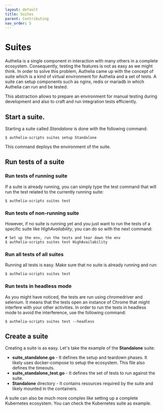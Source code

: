 ```yaml
---
layout: default
title: Suites
parent: Contributing
nav_order: 5
---
```


# Suites

Authelia is a single component in interaction with many others in a complete
ecosystem. Consequently, testing the features is not as easy as we might
think. In order to solve this problem, Authelia came up with the concept of
suite which is a kind of virtual environment for Authelia and a set of tests.
A suite can setup components such as nginx, redis or mariadb in which
Authelia can run and be tested.

This abstraction allows to prepare an environment for manual testing during
development and also to craft and run integration tests efficiently.

## Start a suite.

Starting a suite called *Standalone* is done with the following command:

    $ authelia-scripts suites setup Standalone

This command deploys the environment of the suite.

## Run tests of a suite

### Run tests of running suite

If a suite is already running, you can simply type the test command
that will run the test related to the currently running suite:

    $ authelia-scripts suites test

### Run tests of non-running suite

However, if no suite is running yet and you just want to run the tests of a
specific suite like *HighAvailability*, you can do so with the next command:

    # Set up the env, run the tests and tear down the env
    $ authelia-scripts suites test HighAvailability

### Run all tests of all suites

Running all tests is easy. Make sure that no suite is already running and run:

    $ authelia-scripts suites test

### Run tests in headless mode

As you might have noticed, the tests are run using chromedriver and selenium. It means
that the tests open an instance of Chrome that might interfere with your other activities.
In order to run the tests in headless mode to avoid the interference, use the following
command:

    $ authelia-scripts suites test --headless


## Create a suite

Creating a suite is as easy. Let's take the example of the **Standalone** suite:

* **suite_standalone.go** - It defines the setup and teardown phases. It likely uses
docker-compose to setup the ecosystem. This file also defines the timeouts.
* **suite_standalone_test.go** - It defines the set of tests to run against the suite.
* **Standalone** directory - It contains resources required by the suite and likely
mounted in the containers.

A suite can also be much more complex like setting up a complete Kubernetes ecosystem.
You can check the Kubernetes suite as example.